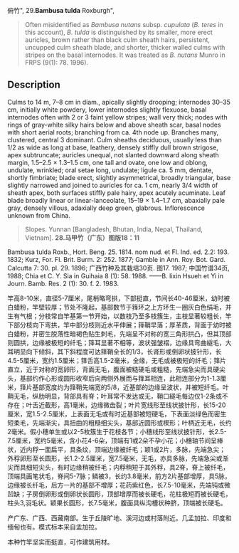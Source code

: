 俯竹",
29.**Bambusa tulda** Roxburgh",

> Often misidentified as *Bambusa nutans* subsp. *cupulata* (*B. teres* in this account), *B. tulda* is distinguished by its smaller, more erect auricles, brown rather than black culm sheath hairs, persistent, uncupped culm sheath blade, and shorter, thicker walled culms with stripes on the basal internodes. It was treated as *B. nutans* Munro in FRPS (9(1): 78. 1996).

## Description
Culms to 14 m, 7–8 cm in diam., apically slightly drooping; internodes 30–35 cm, initially white powdery, lower internodes slightly flexuose, basal internodes often with 2 or 3 faint yellow stripes; wall very thick; nodes with rings of gray-white silky hairs below and above sheath scar, basal nodes with short aerial roots; branching from ca. 4th node up. Branches many, clustered, central 3 dominant. Culm sheaths deciduous, usually less than 1/2 as wide as long at base, leathery, densely stiffly dull brown strigose, apex subtruncate; auricles unequal, not slanted downward along sheath margin, 1.5–2.5 × 1.3–1.5 cm, one tall and ovate, one low and oblong, undulate, wrinkled; oral setae long, undulate; ligule ca. 5 mm, dentate, shortly fimbriate; blade erect, slightly asymmetrical, broadly triangular, base slightly narrowed and joined to auricles for ca. 1 cm, nearly 3/4 width of sheath apex, both surfaces stiffly pale hairy, apex acutely acuminate. Leaf blade broadly linear or linear-lanceolate, 15–19 × 1.4–1.7 cm, abaxially pale gray, densely villous, adaxially deep green, glabrous. Inflorescence unknown from China.

> Slopes. Yunnan [Bangladesh, Bhutan, India, Nepal, Thailand, Vietnam].
**28.马甲竹（广东）图版18：11**

Bambusa tulda Roxb., Hort. Beng. 25. 1814. nom nud. et Fl. Ind. ed. 2.2: 193. 1832; Kurz, For. Fl. Brit. Burm. 2: 252. 1877; Gamble in Ann. Roy. Bot. Gard. Calcutta 7: 30. pl. 29. 1896; 广西竹种及其栽培30页. 图17. 1987; 中国竹谱34页, 1988; Chia et C. Y. Sia in Guihaia 8 (1): 58. 1988. ——B. lixin Hsueh et Yi in Journ. Bamb. Res. 2 (1): 30. f. 2. 1983.

竿高8-10米，直径5-7厘米，尾梢略弯拱，下部挺直，节间长40-46厘米，幼时被白蜡粉，竿壁较厚；节处不隆起，基部数节于箨环之上方环生一圈灰白色绢毛，并生有气根；分枝常自竿基第一节开始，以数枝乃至多枝簇生，主枝显著较粗长，竿下部分枝向下弯拱，竿中部分枝则近水平伸展；箨鞘早落；厚革质，背面于幼时被白蜡粉，并密生脱落性暗褐色贴生刺毛，先端呈不对称的宽三角形拱凸，但其顶部则圆拱，边缘被极短的纤毛；箨耳显著不相等，波状强皱褶，边缘具弯曲繸毛，大耳明显向下倾斜，其下斜程度可达箨鞘全长的1/3，长肾形或倒卵状披针形，长4.5-5厘米，宽约1.5厘米；箨舌高1.5-2毫米，全缘，无毛或被极短的纤毛；箨片直立，近于对称的宽卵形，背面无毛，腹面被糙硬毛或粗糙，先端急尖而具硬尖头，基部约作心形或圆形收窄后向两侧外展而与箨耳相连，此相连部分为1-1.3厘米，箨片基部宽度约为箨鞘先端宽的5/8，近基部的边缘呈波状，并被短纤毛。叶鞘无毛，纵肋明显，背部具有脊；叶耳常不发达或无，鞘口繸毛每边仅1-2条或不存在；叶舌近截形，高1毫米，边缘微齿裂；叶片宽线形至线状披针形，长15-20厘米，宽1.5-2.5厘米，上表面无毛或有时近基部被短硬毛，下表面淡绿色而密生短柔毛，先端渐尖，具扭曲的粗糙细尖头，基部近圆形或楔形；叶柄近无毛，长约2毫米。假小穗单生或以2-5枚簇生于花枝各节；小穗线形至线状披针形，长2.5-7.5厘米，宽约5毫米，含小花4-6朵，顶端有1或2朵不孕小花；小穗轴节间呈棒状，近内稃一面扁平，具条纹，顶端边缘被纤毛；颖1或2片，多脉，先端急尖；外稃卵形至长圆形，长1.2-2.5厘米，宽7.5毫米，无毛，亦具多脉，先端急尖或渐尖而具细短尖头，有时边缘稍被纤毛；内稃稍短于其外稃，具2脊，脊上被纤毛，顶端具画笔状毛，脊间5-7脉；鳞被3，长约3.8毫米，前方2片基部增厚，具5脉，边缘被长纤毛，后方一片的基部不增厚；花药紫红色，长7.5-10毫米，先端钝或微凹缺；子房倒卵形或倒卵状长圆形，顶部增厚而被长硬毛，花柱极短而被长硬毛，柱头3,羽毛状。颖果长圆形，长7.5毫米，腹面具纵沟槽状种脐，顶端被长硬毛。

产广东、广西、西藏南部。生于丘陵旷地、溪河边或村落附近。几孟加拉、印度和缅甸也有。模式标本采自孟加拉。

本种竹竿坚实而挺直，可作建筑用材。
